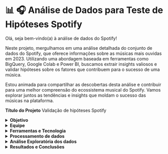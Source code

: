 # 📊 🎧 Análise de Dados para Teste de Hipóteses Spotify

Olá, seja bem-vindo(a) à análise de dados do Spotify!

Neste projeto, mergulhamos em uma análise detalhada do conjunto de dados do Spotify, que oferece informações sobre as músicas mais ouvidas em 2023. Utilizando uma abordagem baseada em ferramentas como BigQuery, Google Colab e Power BI, buscamos extrair insights valiosos e validar hipóteses sobre os fatores que contribuem para o sucesso de uma música.

Estou animada para compartilhar as descobertas desta análise e contribuir para uma melhor compreensão do ecossistema musical do Spotify. Vamos explorar juntos as tendências e insights que moldam o sucesso das músicas na plataforma.


**Título do Projeto**
Validação de hipóteses Spotify


<details>
<summary><b>Objetivo</b></summary>
  
O objetivo principal deste projeto foi aplicar testes estatísticos, como correlação, teste de significância e regressão linear, para validar ou refutar hipóteses relevantes. Essas análises visam fornecer descobertas valiosas para uma gravadora que busca entender o contexto da indústria musical para lançar um novo artista

**Contexto**


A indústria musical faz parte de um ambiente que está em constante evolução e é altamente competitivo, a chave para o triunfo reside na capacidade de tomar decisões estratégicas guiadas por dados.

Nesse cenário desafiador uma gravadora visionária se depara com a missão extraordinária de lançar um novo artista no firmamento musical global , ela dispõe um tesouro em sua mãos que são os dados do spotify, repleto de insights valiosos sobre as músicas que dominaram as paradas em 2023.
</details>


<details>
<summary><b>Equipe</b></summary>



  Lays Silva e Nicole Machado Corrêa

</details>


<details>
<summary><b>Ferramentas e Tecnologia</b></summary>



**BigQuery:** O BigQuery é um serviço de armazenamento e análise de dados na nuvem fornecido pelo Google Cloud Platform. Ele oferece capacidade escalável para armazenar grandes volumes de dados e realizar consultas SQL de forma rápida e eficiente. No contexto deste projeto, o BigQuery foi utilizado para importar as bases de dados, limpar e tratar os dados iniciais, realizar manipulações e alterações os tipos de dados, além de criar variáveis adicionais conforme necessário.

**Google Colab:** Uma plataforma de desenvolvimento baseada em nuvem, foram conduzidos os testes de significância estatística. Esta ferramenta permite escrever e executar código Python de forma colaborativa e eficiente, aproveitando recursos computacionais como GPU e TPU. Os testes de significância foram realizados para avaliar a validade estatística das hipóteses levantadas durante a análise de dados. O ambiente interativo do Google Colab proporcionou uma experiência flexível e acessível para conduzir esses testes, permitindo uma análise robusta dos resultados.

**Python:** Uma linguagem de programação versátil e poderosa, foi empregado neste projeto para conduzir uma análise de regressão linear. Além disso, Python foi utilizado para criar gráficos de dispersão.

**Power BI:** Uma ferramenta de visualização de dados da Microsoft, desempenhou um papel fundamental neste projeto ao criar um dashboard abrangente e informativo. Este dashboard integrava diversos dados da base de dados, proporcionando uma visão holística e detalhada do cenário da indústria musical em 2023.A capacidade de conectar e consolidar dados de diferentes fontes, a ampla variedade de opções de visualização e a facilidade de compartilhamento foram aspectos essenciais que contribuíram para a criação de um painel.


</details>


<details>
<summary><b>Processamento de dados</b></summary>


<details>
<summary><b>Obtenção de dados</b></summary>
  
Os dados foram obtidos através arquivos CVS nomeados como "track_in_spotify", "track_in_competition" e "track,technical_info".


**Importação da base de dados**

A primeira fase deste projeto consistiu na importação das bases de dados para o ambiente do BigQuery no Google Cloud. Dentro da opção "BigQuery", foi criada uma pasta denominada "projeto-2-hipoteses". Para isso, foram importadas as tabelas diretamente através do upload de arquivos, adicionando os três arquivos CSV correspondentes a  "track_in_spotify", "track_in_competition" e "track_technical_info" dentro de uma subpasta denominada "dados_spotify". Essa abordagem permitiu uma organização estruturada e acessível dos dados, facilitando sua manipulação e análise subsequentes.

* Descrição das tabelas:

**track_in_spotify:** A tabela "track_in_spotify" contém informações sobre as músicas disponíveis no Spotify. Ela inclui o identificador exclusivo da música (track_id), o nome da música (track_name), o nome do(s) artista(s) (artist(s)_name), o número de artistas que contribuíram na música (artist_count), o ano, mês e dia em que a música foi lançada (released_year, released_month, released_day), o número de listas de reprodução do Spotify em que a música está incluída (in_spotify_playlists), a presença e posição da música nas paradas do Spotify (in_spotify_charts) e o número total de streams, representando o número de vezes que a música foi ouvida pelos usuários do Spotify (streams). Essa tabela fornece uma visão abrangente das características e do desempenho das músicas na plataforma de streaming.

**track_in_competition:** A tabela "track_in_competition" oferece insights sobre a competição das músicas em outras plataformas de streaming, além do Spotify. Ela inclui o identificador exclusivo da música (track_id) e informações sobre sua presença e desempenho em serviços como Apple Music, Deezer e Shazam. Para cada plataforma, são registrados o número de listas de reprodução em que a música está incluída (in_apple_playlists, in_deezer_playlists), bem como sua posição e classificação nas respectivas paradas de sucesso (in_apple_charts, in_deezer_charts, in_shazam_charts). Essa tabela permite uma análise comparativa do desempenho das músicas em diferentes plataformas de streaming, fornecendo uma visão abrangente da sua popularidade e alcance entre os usuários.

**track_technical_info:** A tabela "track_technical_info" contém informações técnicas detalhadas sobre as músicas. Ela inclui o identificador exclusivo da música (track_id) e uma série de métricas que descrevem características musicais específicas. Estas métricas incluem o número de batidas por minuto (bpm), indicando o ritmo da música, a porcentagem de danceability, que representa o quão adequada a música é para dançar, o valence, indicando a positividade do conteúdo musical, a energia (energy) percebida da música, a acústica(acusticness), representando a quantidade de som acústico presente, a instrumentabilidade (instrumentality_),  indicando a quantidade de conteúdo instrumental, a porcentagem de liveness, que reflete a presença de elementos de performance ao vivo, e a speechiness, que representa a quantidade de palavras faladas na música. Essas informações fornecem uma compreensão detalhada das características musicais de cada faixa, possibilitando análises mais profundas sobre seu estilo, apelo emocional e potencial de engajamento com o público.

</details>

<details>
<summary><b> Limpeza dos dados</b></summary>

**Dados Nulos:**
Para identificar e tratar valores nulos no BigQuery, foram empregados comandos SQL, incluindo SELECT, FROM, WHERE e IS NULL, para localizar os valores nulos dentro de cada uma das variáveis das tabelas. Durante a análise, constatou-se a presença de 50 valores nulos na variável "in_shazam_charts" e 95 valores nulos na variável "key". Para abordar os valores nulos na variável "in_shazam_charts", optou-se por utilizar o valor da mediana para preenchê-los, uma vez que esse método resultou em uma variação mínima na média dos dados. Essa estratégia de tratamento foi escolhida para preservar a integridade e a representatividade dos dados, garantindo a qualidade da análise subsequente.

**Dados Duplicados:**
Para identificar e tratar valores duplicados no BigQuery, foram utilizados os comandos SQL COUNT, GROUP BY e HAVING. Durante a análise, foram identificados 10 valores duplicados para a variável "track_name". Para lidar com essa duplicidade, foram removidos 5 valores duplicados, garantindo a integridade e a consistência dos dados. Essa abordagem foi adotada para assegurar a precisão e a confiabilidade da análise subsequente, evitando distorções nos resultados devido a entradas duplicadas.
</details>

<details>
<summary><b> Transformação dos dados</b></summary>

**Dados fora do escopo da análise e discrepantes:**
Através de comandos SQL, como SELECT EXCEPT, foi decidido remover as variáveis "key" (tom musical da música) e "mode" (modo de música -maior ou menor), pois foram consideradas irrelevantes para o propósito da análise. Em relação aos dados discrepantes, foi utilizado o comando REGEXP REPLACE para manipulação de strings, corrigindo caracteres nas variáveis "track_name" e "artist_s__name". Para identificar discrepâncias em variáveis numéricas, como "streams", originalmente armazenada como string, empregaram-se os comandos MAX, MIN e AVG. Essa abordagem permitiu a identificação e correção de valores discrepantes, garantindo a qualidade e a confiabilidade dos dados.


**Conversão do tipo de dados da variável 'streams':**
A variável "streams", que originalmente estava no formato de string, foi convertida para um formato numérico utilizando o comando SAFE_CAST. Essa conversão permite que os dados sejam tratados e analisados de forma mais eficiente, possibilitando a realização de cálculos e análises estatísticas relevantes,proporcionando uma compreensão mais precisa do número total de streams de cada música no Spotify.


**Criação de novas variáveis:** 
Através dos comandos CONCAT, CAST e JOIN, foram criadas as seguintes variáveis:


* "release_date_concat": Esta variável foi criada com o propósito de combinar três variáveis: *"released_year", "released_month" e "released_day", formando uma única data que representa o ano, mês e dia de lançamento de uma música.

* "soma_playlists": Esta variável representa a soma de uma música em playlists do Spotify, Deezer e Apple, sendo criada através da concatenação das variáveis "in_spotify_playlists", "in_apple_playlists" e "in_deezer_playlists".

Obs: Não consideramos o Shazam, pois se trata de um aplicativo que identifica o nome da música que está tocando no ambiente, ele é útil para quem não conhece ou se esqueceu do nome da canção reproduzida.

* "count_music_artosolo": Esta variável foi criada para representar a quantidade de músicas por artista solo. Para sua criação, foram utilizados os comandos SQL WITH, COUNT e GROUP BY.

Essas variáveis foram criadas utilizando uma combinação de funções e comandos SQL para agregar e manipular os dados de forma significativa, proporcionando insights valiosos para análises posteriores.


**Consolidação dos dados:**
Ao término do processo, foi realizada a integração das tabelas 'track_in_competition', 'track_in_spotify' e 'track_technical_info' por meio dos comandos CREATE TABLE, LEFT JOIN e JOIN, resultando na criação da tabela 'dados_spotify_final'."

</details>

</details>


<details>
<summary><b> Análise Exploratória dos dados </b></summary>


<details>
<summary><b> Comportamento e visualização dos dados </b></summary>
  
Após importar os dados tratados para o ambiente do Power BI, realizamos uma análise exploratória para entender o comportamento dos dados e extrair insights valiosos. Esta etapa envolveu várias técnicas de visualização e análise estatística para compreender melhor as características dos dados.

* Agrupamento por Artista e por Música: Inicialmente, realizamos um agrupamento para verificar quantos streams havia por artista e por música. Essa análise nos permitiu entender a distribuição dos streams em relação aos artistas e às músicas, identificando padrões de popularidade e engajamento.

* Gráfico de Barras: Para visualizar essas distribuições, criamos gráficos de barras que destacavam a quantidade de streams por artista e por música. Esses gráficos proporcionaram uma representação visual clara e intuitiva da popularidade das músicas e dos artistas no Spotify.

* Estatísticas Descritivas: Além disso, calculamos os valores de média, mediana e desvio padrão das variáveis numéricas da tabela. Essas estatísticas descritivas nos forneceram insights sobre a tendência central e a dispersão dos dados, ajudando a identificar possíveis outliers e padrões de comportamento.
  
* Histograma: Para uma compreensão mais detalhada da distribuição das variáveis numéricas, criamos um histograma que mostra a frequência de ocorrência de diferentes faixas de valores. Esse histograma nos permitiram visualizar a forma e a dispersão dos dados, facilitando a identificação de padrões e tendências.
  
* Gráfico de Linhas:
Por fim, geramos um gráfico de linhas para visualizar o número de músicas lançadas por ano. Esse gráfico nos ajudou a entender a evolução temporal da produção musical e a identificar tendências ao longo do tempo.
  
</details>  

<details>
<summary><b> Cálculo de quartis </b></summary>

Para uma análise mais granular das características das músicas (“bpm”, “danceability”, “valence”, “energy”, “acousticness”, “instrumentalness”, “liveness” e “speechiness”) , decidimos categorizar as variáveis ​​que representam essas características em quartis, atribuindo valores de 1 a 4. . Essa abordagem nos permitiu agrupar as músicas com base em diferentes níveis dessas características, proporcionando uma compreensão mais detalhada de sua diversidade e distribuição.

Utilizamos uma combinação de comandos SQL, incluindo WITH, NTILE, OVER e ORDER BY, para realizar essa categorização de maneira eficiente e escalável. Primeiramente, definimos a lógica para a categorização dos quartis, atribuindo valores de 1 a 4 com base na distribuição das características das músicas na amostra de dados.

Essa categorização nos permitiu analisar as características das músicas de forma mais abrangente, identificando padrões e tendências em diferentes faixas de valores. Além disso, facilitou a comparação entre músicas com características semelhantes e a identificação de grupos distintos com base em suas características musicais.

</details>

<details>
<summary><b> Segmentação de Dados por Quartis </b></summary>
  
Para uma análise mais simplificada e interpretável, decidimos segmentar os dados em duas categorias distintas, denominadas "alta" e "baixa", para os quartis das variáveis que representam as características das músicas. Essa segmentação nos permitiu agrupar os valores dos quartis de maneira mais intuitiva, facilitando a comparação e interpretação dos resultados.



**Metodologia de Segmentação:**
Utilizamos uma abordagem baseada em regras simples para atribuir os valores dos quartis às categorias "alta" e "baixa". Os valores 1 e 2 foram agrupados na categoria "baixa", enquanto os valores 3 e 4 foram agrupados na categoria "alta". Para realizar essa segmentação, empregamos o comando IF para criar uma lógica de classificação e agregamos os resultados por meio do comando JOIN.

**Criação de Tabelas Matrizes:**
Para avaliar o comportamento das variáveis das características das músicas em relação ao número médio de streams, criamos tabelas matriz para cada uma das variáveis. Essas tabelas permitiram verificar o valor médio de streams para cada uma das duas categorias criadas (alta e baixa) em relação a cada variável.

Ao final, foi criada uma nova tabela utilizando o comando CREATE TABLE chamada “dados_spotify_categorizados".

</details>

<details>
<summary><b> Teste de correlação </b></summary>

Para validar as hipóteses inicialmente propostas neste projeto, realizamos o teste de correlação dentro do ambiente do BigQuery. Utilizamos o comando CORR para calcular a correlação entre as variáveis relevantes e investigar possíveis relações entre elas.

**Metodologia do Teste:**
Utilizamos uma abordagem estatística para avaliar a correlação entre as variáveis selecionadas. O teste de correlação nos permitiu determinar se existe uma relação linear entre duas variáveis e a direção (positiva ou negativa) e a força dessa relação.

**Comando Utilizado:**

* CORR: Utilizamos o comando CORR dentro do ambiente do BigQuery para calcular a matriz de correlação entre as variáveis de interesse. Esse comando nos forneceu uma visão geral das relações entre as variáveis e ajudou a identificar possíveis associações significativas.

**Benefícios do Teste:**
O teste de correlação nos permitiu avaliar a presença e a magnitude das relações entre as variáveis, fornecendo insights valiosos para a validação das hipóteses levantadas no início do projeto. Ao identificar correlações significativas, pudemos confirmar ou refutar  as relações esperadas entre as variáveis e orientar análises posteriores com base nos resultados obtidos. Esse teste foi essencial para fundamentar nossas conclusões e recomendações finais com base em evidências estatísticas sólidas.

</details>

<details>
<summary><b> Teste de significância (Mann-Whitney) </b></summary>

No ambiente do Google Colab, empregamos a linguagem Python para conduzir o teste de significância não paramétrico de Mann-Whitney, como parte da análise das hipóteses deste projeto. O objetivo principal desse teste foi determinar se existe uma diferença significativa entre dois grupos independentes de dados.

**Metodologia do Teste:**
O teste de Mann-Whitney é uma técnica estatística robusta que não requer que os dados sigam uma distribuição normal, tornando-o ideal para situações em que a normalidade dos dados é desconhecida. Ele avalia se existe uma diferença estatisticamente significativa entre as distribuições de duas amostras independentes, com base nos valores das observações.

**Vantagens do Teste:**
Uma das principais vantagens do teste de Mann-Whitney é sua capacidade de lidar com dados que não seguem uma distribuição normal. Isso o torna uma ferramenta valiosa para análises estatísticas em que a normalidade dos dados não pode ser assumida. Além disso, por ser um teste não paramétrico, ele é menos sensível a outliers e é mais robusto em relação a violações de pressupostos estatísticos.

**Implementação em Python:**
Utilizamos a linguagem Python no ambiente do Google Colab para implementar o teste de Mann-Whitney. Isso nos permitiu realizar uma análise estatística precisa e eficiente, aproveitando as bibliotecas e ferramentas disponíveis na linguagem para conduzir o teste de forma adequada.

**Importância do Teste:**
O teste de Mann-Whitney desempenhou um papel crucial na validação das hipóteses deste trabalho, fornecendo evidências estatísticas sólidas para suportar nossas conclusões. Ao determinar se existem diferenças significativas entre os grupos de dados analisados, este teste nos permitiu identificar padrões e tendências importantes, contribuindo para uma compreensão mais profunda do fenômeno em estudo.
</details>

<details>
<summary><b> Teste de Regressão Linear (Mann-Whitney) </b></summary>
  
Utilizando a linguagem Python, conduzimos uma análise de regressão linear como parte da investigação das hipóteses deste projeto. O objetivo principal dessa análise foi examinar as relações entre as variáveis selecionadas e determinar se existem associações significativas entre elas.

**Metodologia do Teste:**
A análise de regressão linear é uma técnica estatística poderosa que nos permite modelar e investigar a relação entre uma variável dependente e uma ou mais variáveis independentes. Neste contexto, empregamos a regressão linear para avaliar o impacto de determinadas variáveis sobre uma variável de interesse e identificar padrões ou tendências nos dados.

**Visualização dos Resultados:**
Além da análise estatística, criamos gráficos de dispersão para visualizar o comportamento das variáveis em cada uma das hipóteses do projeto. Esses gráficos nos forneceram uma representação visual das relações entre as variáveis e ajudaram a identificar padrões ou tendências nos dados.

**Importância da Análise:**
A análise de regressão linear desempenhou um papel crucial na investigação das hipóteses deste projeto, fornecendo insights sobre a natureza das relações entre as variáveis estudadas. Ao identificar associações significativas, pudemos validar nossas hipóteses e compreender melhor os fatores que influenciam as variáveis de interesse.

**Implementação em Python:**
Utilizamos a linguagem Python para implementar a análise de regressão linear, aproveitando as bibliotecas e ferramentas disponíveis na linguagem para conduzir a análise de forma eficiente e precisa. A flexibilidade e a robustez do Python nos permitiram explorar as relações entre as variáveis e extrair insights valiosos dos dados.
</details>

</details>

<details>
<summary><b> Resultados e Conclusões </b></summary>

Conclusões da Análise Exploratória dos Dados

<details>
<summary><b> Hipótese 1 - Impacto BPM nos Streams </b></summary>

A suposição inicial de que músicas com um maior número de batidas por minuto (BPM) teriam um maior número de streams não foi confirmada pela análise exploratória dos dados. Os resultados dos testes estatísticos revelaram o seguinte:

**Teste de Correlação:**
O coeficiente de correlação entre as variáveis "bpm" e "streams" foi calculado como -0.0009, indicando uma correlação negativa muito fraca entre elas. Esse valor sugere que não há uma associação significativa entre o BPM e o número de streams das músicas.

**Teste de Significância (Mann-Whitney):**
Ao analisar as categorias "alta" e "baixa" da variável "bpm" em relação ao número de streams, não foi encontrada diferença significativa entre elas. Isso indica que o BPM não parece influenciar de forma significativa o número de streams das músicas.

**Teste de Regressão Linear:**
O teste de regressão linear apresentou um valor de p = 0.944 para a variável independente "bpm". Esse valor elevado de p indica que o BPM não é estatisticamente significativo para prever os streams. Em outras palavras, o BPM não é um bom preditor do número de streams das músicas.

**Conclusão Geral:**
Com base nos resultados desses testes estatísticos, não encontramos evidências estatísticas que sustentem a ideia de uma relação significativa entre as variáveis "bpm" e "streams". Portanto, não podemos afirmar que o BPM das músicas influencia diretamente o número de streams no Spotify. Outros fatores podem ter um papel mais significativo na popularidade e no sucesso das músicas na plataforma.


</details>

<details>
<summary><b> Hipótese 2 - Correlação entre o Ranking do Spotify e Outras Plataformas </b></summary>

Os testes realizados confirmaram a hipótese inicial de que as músicas mais populares no ranking do Spotify também têm um desempenho semelhante nas plataformas Deezer e Apple. Os resultados dos testes estatísticos são os seguintes:

**Teste de Correlação:**
As correlações entre o ranking do Spotify e as plataformas Deezer e Apple foram calculadas como 0.5998 e 0.5519, respectivamente. Esses valores indicam uma correlação positiva entre as plataformas, sugerindo que as músicas populares no Spotify tendem a ter um desempenho semelhante nas plataformas Deezer e Apple.

**Teste de Regressão Linear:**
As regressões aplicadas apresentaram valores de p < 0.05, o que indica que há uma evidência estatisticamente significativa para a relação entre as músicas populares no ranking do Spotify e seu desempenho nas plataformas Deezer e Apple. Em outras palavras, as músicas que são populares no Spotify têm uma associação estatisticamente significativa com as plataformas Deezer e Apple.

**Conclusão Geral:**
Com base nos resultados desses testes estatísticos, podemos concluir que há uma associação estatisticamente significativa entre a popularidade das músicas no ranking do Spotify e seu desempenho nas plataformas Deezer e Apple. Portanto, a hipótese de que as músicas mais populares no Spotify também são populares nas plataformas Deezer e Apple foi validada. Isso sugere que o sucesso de uma música em uma plataforma de streaming pode influenciar seu desempenho em outras plataformas, indicando uma tendência geral no comportamento dos usuários.
</details>

<details>
<summary><b> Hipótese 3 - Correlação entre a Presença em Playlists e o Número de Streams  </b></summary>
Os testes realizados confirmaram a hipótese de que a presença de uma música em um maior número de playlists está correlacionada com um aumento significativo no número de streams. Abaixo estão os resultados dos testes estatísticos:

**Teste de Correlação:**
Após análises, verificou-se uma correlação positiva entre a presença de uma música em playlists e o número de streams, com um valor de p = 0.7835. Esse resultado indica que há uma correlação significativa entre as duas variáveis, confirmando a hipótese de que uma maior presença em playlists está associada a um aumento no número de streams.

**Teste de Regressão Linear:**
O teste de regressão revelou um R-quadrado de 0.625, o que significa que aproximadamente 62.5% da variabilidade nos streams pode ser explicada pela presença de uma música em playlists. Esse valor indica uma relação moderadamente forte entre as variáveis e sugere que a presença em playlists é um fator significativo na determinação do número de streams de uma música.

**Conclusão Geral:**
Com base nos resultados dos testes estatísticos, pode-se concluir que há uma relação significativa entre a presença de uma música em playlists e o aumento no número de streams. Isso confirma a importância das playlists como impulsionadores de sucesso para as músicas no ambiente de streaming. Portanto, a hipótese de que a presença em playlists está correlacionada com o número de streams foi validada.

</details>

<details>
<summary><b> Hipótese 4 - Relação entre o Número de Músicas de um Artista e o Total de Streams no Spotify  </b></summary>

Os resultados da análise indicam uma correlação positiva e significativa entre o número de músicas disponíveis de um artista no Spotify e o total de streams acumulados. Os testes estatísticos realizados revelaram o seguinte:

**Teste de Correlação:**
Foi observada uma correlação positiva entre o número de músicas de um artista e o total de streams no Spotify, com um valor de p = 0.7783. Esse resultado sugere uma associação significativa entre as duas variáveis, apoiando a hipótese de que um maior catálogo de músicas está relacionado a um aumento nos streams.

**Teste de Regressão Linear:**
O teste de regressão linear apresentou um R-quadrado de 0.606, indicando que aproximadamente 60.6% da variação nos streams pode ser explicada pelo número de músicas de um artista no Spotify. Esse valor aponta para uma relação positiva e substancial entre as variáveis, evidenciando que um aumento no número de faixas está associado a um aumento significativo na quantidade de streams.

**Conclusão Geral:**
Com base nos resultados dos testes estatísticos, podemos concluir que existe uma relação estatisticamente significativa entre o número de músicas de um artista e o total de streams no Spotify. Isso destaca a importância da disponibilidade do catálogo de um artista para o sucesso na plataforma de streaming. Portanto, a hipótese de que o número de faixas de um artista está relacionado ao número de streams foi validada.

</details>

<details>
<summary><b> Hipótese 5- Influência das Características Musicais no Número de Streams no Spotify  </b></summary>

Após análise, concluiu-se que as características das músicas têm impacto variado no sucesso em termos de número de streams no Spotify. Os resultados dos testes estatísticos são os seguintes:

**Teste de Correlação:**
Observou-se uma correlação negativa muito fraca entre todas as características das músicas e o número de streams no Spotify, com valores próximos de zero. Isso sugere uma relação mínima ou inexistente entre essas variáveis.

**Teste de Significância:**
Apenas a variável "speechiness" apresentou diferença significativa entre suas categorias e o número de streams. Isso indica que o conteúdo falado na música tem alguma influência no número de streams, mas as outras características não demonstraram uma diferença significativa.

**Teste de Regressão Linear:**
A análise de regressão linear mostrou que algumas características da música, como "danceability" e "speechiness", têm uma influência significativa no número de streams. No entanto, outras características, como "valence", "energy", "acousticness", "instrumentalness" e "liveness", não apresentaram uma relação estatisticamente significativa com os streams.

**Conclusão Geral:**
Considerando os resultados dos testes estatísticos e a análise dos coeficientes de regressão, optou-se por refutar a hipótese de que as características das músicas influenciam o sucesso em termos de número de streams no Spotify. Embora algumas características, como "danceability" e "speechiness", pareçam ter impacto significativo, outras não demonstraram uma associação clara com o número de streams. Portanto, a influência das características musicais no sucesso das músicas em termos de streams no Spotify não pode ser generalizada, e a relação entre essas variáveis é mais complexa do que inicialmente previsto.
</details>

<details>
<summary><b> 💡 Recomendações  </b></summary>

Com base nas conclusões da análise exploratória dos dados e no objetivo de ajudar o novo artista a alcançar o sucesso, aqui estão algumas sugestões:

**Diversificação do Conteúdo Musical:** Embora as características das músicas não demonstram uma influência clara no número de streams, é importante diversificar o conteúdo musical para atrair uma ampla audiência. É recomendável experimentar criar músicas com diferentes estilos, ritmos e letras para atingir diferentes públicos-alvo.

**Aproveitar Plataformas de Playlist:** A presença em playlists é um fator significativo para o sucesso no Spotify. Portanto, é recomendável concentrar-se em promover músicas para curadores de playlists (responsável por criar as playlists editoriais da maneira mais segmentada possível, casando com o público alvo daquele gênero e organizando as músicas que fazem sentido estar dentro da playlist) e tentar garantir inclusões em playlists populares. Isso pode ser feito através de networking, promoção ativa e envio direto das  músicas do novo artista para os curadores.

**Foco na Qualidade do Conteúdo Falado:** A variável "speechiness" mostrou ter alguma influência no número de streams. Embora refutamos a análise olhando para o contexto geral, é importante prestar atenção à qualidade e ao conteúdo das partes faladas em suas músicas, como letras e interlúdios, garantindo que sejam cativantes e envolventes para os ouvintes.

**Engajamento com a Audiência:** É recomendável construir uma forte presença nas redes sociais e interagir regularmente com a base de fãs. Respondendo a comentários, participando de conversas e compartilhando conteúdos exclusivos para manter os fãs engajados e criar uma comunidade em torno da música do novo artista.

**Replicação de Estratégias Bem-Sucedidas:** Observar a correlação positiva entre as músicas mais populares no Spotify e seu desempenho nas plataformas Deezer e Apple sugere que estratégias bem-sucedidas no Spotify podem ser replicadas em outras plataformas de streaming. A gravadora pode explorar essas oportunidades para maximizar o alcance do novo artista e aumentar sua base de fãs em diferentes plataformas.

**Análise Contínua de Dados:** É recomendável se manter atualizado com as tendências do mercado musical e analisar continuamente os dados de streaming das  músicas do novo artista. Isso permitirá ajustes e adaptações em sua estratégia conforme necessário para maximizar seu potencial de sucesso.

**Colaborações com Artistas Reconhecidos:** Se possível  sugerimos parcerias com artistas já estabelecidos que podem ajudar a aumentar a visibilidade do novo artista. Procure colaborações com artistas que tenham um grande número de seguidores nas plataformas de streaming, o que pode levar a um aumento no número de streams.

Ao implementar essas sugestões e permanecer flexível e adaptável ao ambiente em constante mudança da indústria musical, o novo artista terá uma melhor chance de alcançar o sucesso desejado.

</details>

<details>
<summary><b> Links de interesse  </b></summary>

Google Colab: https://colab.research.google.com/drive/1gpJLrMbSNPI_ocL7oP722QzGlZXBkRTt?authuser=1#scrollTo=Yr5zgaSCV9BU
Obs: Para rodar o código é necessário incluir a tabela "dados_spotify_categorizados"

</details>
